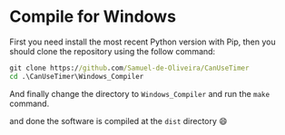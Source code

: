 # Compile for Windows
First you need install the most recent Python version
with Pip, then you should clone the repository using
the follow command:

```bat
git clone https://github.com/Samuel-de-Oliveira/CanUseTimer
cd .\CanUseTimer\Windows_Compiler
```

And finally change the directory to `Windows_Compiler` and
run the `make` command.

and done the software is compiled at the `dist` directory :smile: